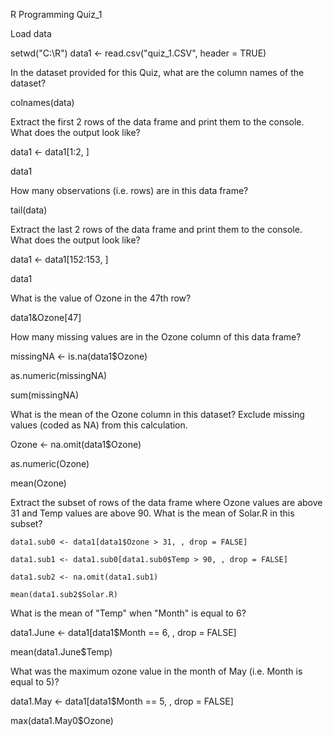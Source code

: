 R Programming Quiz_1

Load data

setwd("C:\R") data1 <- read.csv("quiz_1.CSV", header = TRUE)

In the dataset provided for this Quiz, what are the column names of the dataset?

colnames(data)

Extract the first 2 rows of the data frame and print them to the console. What does the output look like?

data1 <- data1[1:2, ]

data1

How many observations (i.e. rows) are in this data frame?

tail(data)

Extract the last 2 rows of the data frame and print them to the console. What does the output look like?

data1 <- data1[152:153, ]

data1

What is the value of Ozone in the 47th row?

data1&Ozone[47]

How many missing values are in the Ozone column of this data frame?

missingNA <- is.na(data1$Ozone)

as.numeric(missingNA)

sum(missingNA)

What is the mean of the Ozone column in this dataset? Exclude missing values (coded as NA) from this calculation.

Ozone <- na.omit(data1$Ozone)

as.numeric(Ozone)

mean(Ozone)

Extract the subset of rows of the data frame where Ozone values are above 31 and Temp values are above 90. What is the mean of Solar.R in this subset?

	data1.sub0 <- data1[data1$Ozone > 31, , drop = FALSE]

	data1.sub1 <- data1.sub0[data1.sub0$Temp > 90, , drop = FALSE]

	data1.sub2 <- na.omit(data1.sub1)

	mean(data1.sub2$Solar.R)

What is the mean of "Temp" when "Month" is equal to 6?

data1.June <- data1[data1$Month == 6, , drop = FALSE]

mean(data1.June$Temp)

What was the maximum ozone value in the month of May (i.e. Month is equal to 5)?

data1.May <- data1[data1$Month == 5, , drop = FALSE]

max(data1.May0$Ozone)